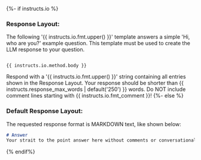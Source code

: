 {%- if instructs.io %}
### Response Layout:
The following '{{ instructs.io.fmt.upper() }}' template answers a simple 'Hi, who are you?' example question. This template must be used to create the LLM response to your question.

```{{ instructs.io.fmt.lower() }}

{{ instructs.io.method.body }}
```

Respond with a '{{ instructs.io.fmt.upper() }}' string containing all entries shown in the Response Layout.
Your response should be shorter than {{ instructs.response_max_words | default('250') }} words. Do NOT include comment lines starting with {{ instructs.io.fmt_comment }}!
{%- else %}
### Default Response Layout:
The requested response format is MARKDOWN text, like shown below:

```markdown
# Answer
Your strait to the point answer here without comments or conversational text.
```
{% endif%}